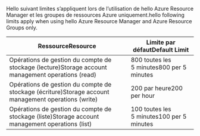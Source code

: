 <span data-ttu-id="e4e24-101">Hello suivant limites s’appliquent lors de l’utilisation de hello Azure Resource Manager et les groupes de ressources Azure uniquement.</span><span class="sxs-lookup"><span data-stu-id="e4e24-101">hello following limits apply when using hello Azure Resource Manager and Azure Resource Groups only.</span></span>

| <span data-ttu-id="e4e24-102">Ressource</span><span class="sxs-lookup"><span data-stu-id="e4e24-102">Resource</span></span> | <span data-ttu-id="e4e24-103">Limite par défaut</span><span class="sxs-lookup"><span data-stu-id="e4e24-103">Default Limit</span></span> |
| --- | --- |
| <span data-ttu-id="e4e24-104">Opérations de gestion du compte de stockage (lecture)</span><span class="sxs-lookup"><span data-stu-id="e4e24-104">Storage account management operations (read)</span></span> |<span data-ttu-id="e4e24-105">800 toutes les 5 minutes</span><span class="sxs-lookup"><span data-stu-id="e4e24-105">800 per 5 minutes</span></span> |
| <span data-ttu-id="e4e24-106">Opérations de gestion du compte de stockage (écriture)</span><span class="sxs-lookup"><span data-stu-id="e4e24-106">Storage account management operations (write)</span></span> |<span data-ttu-id="e4e24-107">200 par heure</span><span class="sxs-lookup"><span data-stu-id="e4e24-107">200 per hour</span></span> |
| <span data-ttu-id="e4e24-108">Opérations de gestion du compte de stockage (liste)</span><span class="sxs-lookup"><span data-stu-id="e4e24-108">Storage account management operations (list)</span></span> |<span data-ttu-id="e4e24-109">100 toutes les 5 minutes</span><span class="sxs-lookup"><span data-stu-id="e4e24-109">100 per 5 minutes</span></span> |

